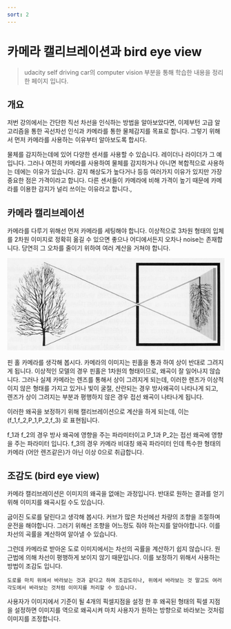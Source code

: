 ```yaml
---
sort: 2
---
```


# 카메라 캘리브레이션과 bird eye view

> udacity self driving car의 computer vision 부분을 통해 학습한 내용을 정리한 페이지 입니다.

## 개요
저번 강의에서는 간단한 직선 차선을 인식하는 방법을 알아보았다면, 이제부턴 고급 알고리즘을 통한 곡선차선 인식과 카메라를 통한 물체감지를 목표로 합니다. 그렇기 위해서 먼저 카메라를 사용하는 이유부터 알아보도록 합시다.

물체를 감지하는데에 있어 다양한 센서를 사용할 수 있습니다. 레이더나 라이더가 그 예입니다. 그러나 여전히 카메라를 사용하여 물체를 감지하거나 아니면 복합적으로 사용하는 데에는 이유가 있습니다. 감지 해상도가 높다거나 등등 여러가지 이유가 있지만 가장 중요한 점은 가격이라고 합니다. 다른 센서들이 카메라에 비해 가격이 높기 때문에 카메라를 이용한 감지가 널리 쓰이는 이유라고 합니다.,

## 카메라 캘리브레이션

카메라를 다루기 위해선 먼저 카메라를 세팅해야 합니다. 이상적으로 3차원 형태의 입체를 2차원 이미지로 정확히 옮길 수 있으면 좋으나 어디에서든지 오차나 noise는 존재합니다. 당연히 그 오차를 줄이기 위하여 여러 계산을 거쳐야 합니다.

<img src="/computervision/config/핀홀.jpeg"  >

핀 홀 카메라를 생각해 봅시다. 카메라의 이미지는 핀홀을 통과 하여 상이 반대로 그려지게 됩니다. 이상적인 모델의 경우 핀홀은 1차원의 형태이므로, 왜곡이 잘 일어나지 않습니다. 그러나 실제 카메라는 렌즈를 통해서 상이 그려지게 되는데, 이러한 렌즈가 이상적이지 않은 형태를 가지고 있거나 빛이 굴절, 산란되는 경우 방사왜곡이 나타나게 되고, 렌즈가 상이 그려지는 부분과 평행하지 않은 경우 접선 왜곡이 나타나게 됩니다. 

이러한 왜곡을 보정하기 위해 캘리브레이션으로 계산을 하게 되는데, 이는 (f_1,f_2,P_1,P_2,f_3) 로 표현됩니다.

f_1과 f_2의 경우 방사 왜곡에 영향을 주는 파라미터이고 P_1과 P_2는 접선 왜곡에 영향을 주는 파라미터 입니다. f_3의 경우 카메라 비대칭 왜곡 파라미터 인데 특수한 형태의 카메라 (어안 렌즈같은)가 아닌 이상 0으로 취급합니다.

## 조감도 (bird eye view)

카메라 캘리브레이션은 이미지의 왜곡을 없애는 과정입니다. 반대로 원하는 결과를 얻기위해 이미지를 왜곡시킬 수도 있습니다.

굽이진 도로를 달린다고 생각해 봅시다. 커브가 많은 차선에선 차량의 조향을 조절하며 운전을 해야합니다. 그러기 위해선 조향을 어느정도 줘야 하는지를 알아야합니다. 이를 차선의 곡률을 계산하여 알아낼 수 있습니다.

그런데 카메라로 받아온 도로 이미지에서는 차선의 곡률을 계산하기 쉽지 않습니다. 원근법에 의해 차선이 평행하게 보이지 않기 때문입니다. 이를 보정하기 위해서 사용하는 방법이 조감도 입니다.
```note
도로를 마치 위에서 바라보는 것과 같다고 하여 조감도이나, 위에서 바라보는 것 말고도 여러 각도에서 바라보는 것처럼 이미지를 처리할 수 있습니다.
```

사용자가 이미지에서 기준이 될 4개의 픽셀지점을 설정 한 후 왜곡된 형태의 픽셀 지점을 설정하면 이미지를 역으로 왜곡시켜 마치 사용자가 원하는 방향으로 바라보는 것처럼 이미지를 조정합니다. 

